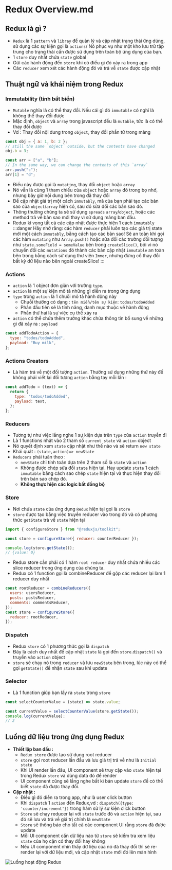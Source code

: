 # Redux Overview.md

## Redux là gì ?

- `Redux` là 1 `pattern` và `libray` để quản lý và cập nhật trạng thái ứng dúng, sử dụng các sự kiện gọi là `actions`/ Nó phục vụ như một kho lưu trữ tập trung cho trạng thái cần được sử dụng trên toàn bộ ứng dụng của bạn.
- 1 `store` duy nhất chứa `state` global
- Gửi các hành động đến `store` khi có điều gì đó xảy ra trong app
- Các `reducer` xem xét các hành động đó và trả về `state` được cập nhật

## Thuật ngữ và khái niệm trong Redux

### Immutability (tính bất biến)

- `Mutable` nghĩa là có thể thay đổi. Nếu cái gì đó `immutable` có nghĩ là không thể thay đổi được
- Mặc định, `object` và `array` trong javascript đều là `mutable`, tức là có thể thay đổi được
- Vd : Thay đổi nội dung trong `object`, thay đổi phần tử trong mảng

```js
const obj = { a: 1, b: 2 };
// still the same `object` outside, but the contents have changed
obj.b = 3;

const arr = ["a", "b"];
// In the same way, we can change the contents of this `array`
arr.push("c");
arr[1] = "d";
```

- Điều này được gọi là `mutating`, thay đổi `object` hoặc `array`
- Nó vẫn là cùng 1 tham chiếu của `object` hoặc `array` đó trong bọ nhớ, nhưng bây giờ nội dung bên trong đã thay đổi
- Để cập nhật giá trị một cách `immutably`, mã của bạn phải tạo các bản sao của `object`/`array` hiện có, sau đó sửa đổi các bản sao đó.
- Thông thường chúng ta sẽ sử dụng `spreads` `array`/`object`, hoặc các method trả về bản sao mới thay vì sử dụng mảng ban đầu.
- Redux kì vọng tất cả các cập nhật được thực hiện 1 cách `immutably`
:::danger
Hãy nhớ rằng: các hàm `reducer` phải luôn tạo các giá trị state mới một cách `immutably`, bằng cách tạo các bản sao! 
Sẽ an toàn khi gọi các hàm `mutating` như `Array.push()` hoặc sửa đổi các trường đối tượng như `state.someField = someValue` bên trong `createSlice()`, bởi vì nó chuyển đổi các `mutations` đó thành các bản cập nhật `immutable` an toàn bên trong bằng cách sử dụng thư viện `Immer`, nhưng đừng cố thay đổi bất kỳ dữ liệu nào bên ngoài createSlice!
:::

### Actions

- `action` là 1 object đơn giản với trường `type`.
- `action` là một sự kiện mô tả những gì diễn ra trong ứng dụng
- `type` trong `action` là 1 chuỗi mô tả hành động này
  - Chuỗi thường có dạng : `tên miền/tên sự kiện`: `todos/todoAdded`
  - Phần đầu tiên sẽ là tính năng, danh mục thuộc về hành động
  - Phần thứ hai là sự việc cụ thể xảy ra
- `action` có thể chứa thêm trường khác chứa thông tin bổ sung về những gì đã xảy ra : `payload`

```js
const addTodoAction = {
  type: "todos/todoAdded",
  payload: "Buy milk",
};
```

### Actions Creators

- Là hàm trả về một đối tượng `action`. Thường sử dụng những thứ này để không phải viết lại đối tượng `action` bằng tay mỗi lần :

```js
const addTodo = (text) => {
  return {
    type: "todos/todoAdded",
    payload: text,
  };
};
```

### Reducers

- Tương tự như việc lắng nghe 1 sự kiện dựa trên `type` của `action` truyền đi
- Là 1 functions nhật vào 2 tham số `current state` và `action` object
- Nó quyết định xem `state` cập nhật như thế nào và sẽ return `new state`
- Khái quát : `(state,action)=> newState`
- `Reducers` phải tuân theo :
  - `newState` chỉ tính toán dựa trên 2 tham số là `state` và `action`
  - Không được chép sửa đổi `state` hiện tại. Hay update `state` 1 cách `immutable` bằng cách sao chép `state` hiện tại và thực hiện thay đổi trên bản sao chép đó.
  - **Không thực hiện các logic bất đồng bộ**

### Store

- Nơi chứa `state` của ứng dụng `Redux` hiện tại gọi là `store`
- `store` được tạo bằng việc truyền reducer vào trong đó và có phương thức `getState` trả về `state` hiện tại

```js
import { configureStore } from "@reduxjs/toolkit";

const store = configureStore({ reducer: counterReducer });

console.log(store.getState());
// {value: 0}
```

- Redux store cần phải có 1 hàm `root reducer` duy nhất chứa nhiều các slice reducer trong ứng dụng của chúng ta.
- Redux có 1 function gọi là combineReducer để gộp các reducer lại làm 1 reducer duy nhất

```js
const rootReducer = combineReducers({
  users: usersReducer,
  posts: postsReducer,
  comments: commentsReducer,
});
const store = configureStore({
  reducer: rootReducer,
});
```

### Dispatch

- Redux `store` có 1 phương thức gọi là `dispatch`
- Đây là cách duy nhất để cập nhật `state` là gọi đến `store`.`dispatch()` và truyền vào `action` object
- `store` sẽ chạy nó trong `reducer` và lưu `newState` bên trong, lúc này có thể gọi `getState()` để nhận `state` sau khi update

### Selector

- Là 1 function giúp bạn lấy ra `state` trong `store`

```js
const selectCounterValue = (state) => state.value;

const currentValue = selectCounterValue(store.getState());
console.log(currentValue);
// 2
```

## Luồng dữ liệu trong ứng dụng Redux

- **Thiết lập ban đầu :**
  - `Redux store` được tạo sử dụng root reducer
  - `store` gọi root reducer lần đầu và lưu giá trị trả về như là `Initial state`
  - Khi UI render lần đâu, UI component sẽ truy cập vào `state` hiện tại trong Redux `store` và dùng data đó để render
  - UI component cũng sẽ lắng nghe bất kì bản update `store` để có thể biết `state` đã được thay đổi.
- **Cập nhật :**
  - Điều gì đó diễn ra trong app, như là user click button
  - Khi `dispatch` 1 `action` đến Redux,vd : `dispatch({type: 'counter/increment'})` trong hàm sử lý sự kiện click button
  - `Store` sẽ chạy reducer lại với `state` trước đó và `action` hiện tại, sau đó sẽ lưu và trả về giá trị chính là `newState`
  - `Store` sẽ thông báo cho tất cả các component UI rằng `store` đã được update
  - Mỗi UI component cần dữ liệu nào từ `store` sẽ kiểm tra xem liệu `state` của họ cận có thay đổi hay không
  - Nếu UI component nhìn thấy dữ liệu của nó đã thay đổi thì sẽ re-render lại với dữ liệu mới, và cập nhật `state` mới đó lên màn hình

![Luồng hoạt động Redux](https://redux.js.org/assets/images/ReduxDataFlowDiagram-49fa8c3968371d9ef6f2a1486bd40a26.gif)
